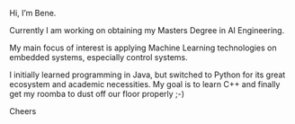 Hi, I’m Bene.

Currently I am working on obtaining my Masters Degree in AI Engineering.

My main focus of interest is applying Machine Learning technologies on embedded systems, especially control systems.

I initially learned programming in Java, but switched to Python for its great ecosystem and academic necessities. 
My goal is to learn C++ and finally get my roomba to dust off our floor properly ;-)

Cheers
